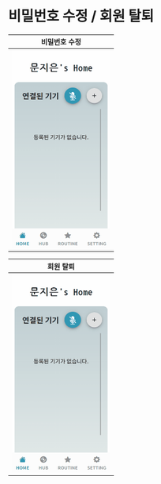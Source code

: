 # 비밀번호 수정 / 회원 탈퇴
| 비밀번호 수정 |
|---|
| <img src="./image/%EB%B9%84%EB%B0%80%EB%B2%88%ED%98%B8_%EC%88%98%EC%A0%95.gif"  width="200" height="400"/> |

| 회원 탈퇴 |
|---|
| <img src="./image/%ED%9A%8C%EC%9B%90%ED%83%88%ED%87%B4.gif"  width="200" height="400"/> |